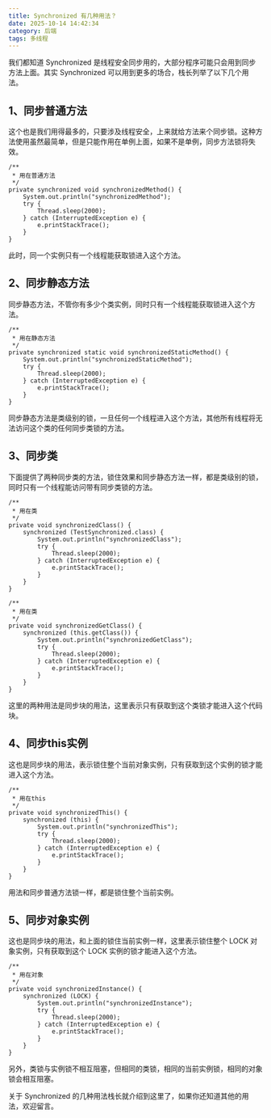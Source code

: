 ```yaml
---
title: Synchronized 有几种用法？
date: 2025-10-14 14:42:34
category: 后端
tags: 多线程
---
```


我们都知道 Synchronized 是线程安全同步用的，大部分程序可能只会用到同步方法上面。其实 Synchronized 可以用到更多的场合，栈长列举了以下几个用法。

## **1、同步普通方法**

这个也是我们用得最多的，只要涉及线程安全，上来就给方法来个同步锁。这种方法使用虽然最简单，但是只能作用在单例上面，如果不是单例，同步方法锁将失效。

```
/**
 * 用在普通方法
 */
private synchronized void synchronizedMethod() {
	System.out.println("synchronizedMethod");
	try {
		Thread.sleep(2000);
	} catch (InterruptedException e) {
		e.printStackTrace();
	}
}
```

此时，同一个实例只有一个线程能获取锁进入这个方法。


## 2、同步静态方法

同步静态方法，不管你有多少个类实例，同时只有一个线程能获取锁进入这个方法。

```
/**
 * 用在静态方法
 */
private synchronized static void synchronizedStaticMethod() {
	System.out.println("synchronizedStaticMethod");
	try {
		Thread.sleep(2000);
	} catch (InterruptedException e) {
		e.printStackTrace();
	}
}
```

同步静态方法是类级别的锁，一旦任何一个线程进入这个方法，其他所有线程将无法访问这个类的任何同步类锁的方法。

## 3、同步类

下面提供了两种同步类的方法，锁住效果和同步静态方法一样，都是类级别的锁，同时只有一个线程能访问带有同步类锁的方法。

```
/**
 * 用在类
 */
private void synchronizedClass() {
	synchronized (TestSynchronized.class) {
		System.out.println("synchronizedClass");
		try {
			Thread.sleep(2000);
		} catch (InterruptedException e) {
			e.printStackTrace();
		}
	}
}

/**
 * 用在类
 */
private void synchronizedGetClass() {
	synchronized (this.getClass()) {
		System.out.println("synchronizedGetClass");
		try {
			Thread.sleep(2000);
		} catch (InterruptedException e) {
			e.printStackTrace();
		}
	}
}
```

这里的两种用法是同步块的用法，这里表示只有获取到这个类锁才能进入这个代码块。

## 4、同步this实例

这也是同步块的用法，表示锁住整个当前对象实例，只有获取到这个实例的锁才能进入这个方法。

```
/**
 * 用在this
 */
private void synchronizedThis() {
	synchronized (this) {
		System.out.println("synchronizedThis");
		try {
			Thread.sleep(2000);
		} catch (InterruptedException e) {
			e.printStackTrace();
		}
	}
}
```

用法和同步普通方法锁一样，都是锁住整个当前实例。

## 5、同步对象实例

这也是同步块的用法，和上面的锁住当前实例一样，这里表示锁住整个 LOCK 对象实例，只有获取到这个 LOCK 实例的锁才能进入这个方法。

```
/**
 * 用在对象
 */
private void synchronizedInstance() {
	synchronized (LOCK) {
		System.out.println("synchronizedInstance");
		try {
			Thread.sleep(2000);
		} catch (InterruptedException e) {
			e.printStackTrace();
		}
	}
}
```

另外，类锁与实例锁不相互阻塞，但相同的类锁，相同的当前实例锁，相同的对象锁会相互阻塞。

关于 Synchronized 的几种用法栈长就介绍到这里了，如果你还知道其他的用法，欢迎留言。



